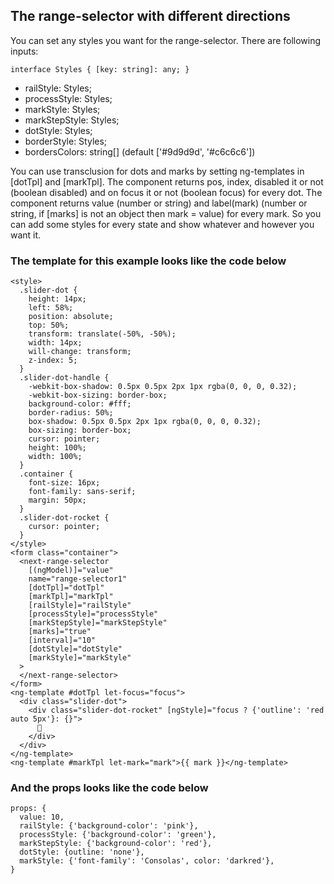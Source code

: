 ## The range-selector with different directions

You can set any styles you want for the range-selector. There are following inputs:

`interface Styles { [key: string]: any; }`

- railStyle: Styles;
- processStyle: Styles;
- markStyle: Styles;
- markStepStyle: Styles;
- dotStyle: Styles;
- borderStyle: Styles;
- bordersColors: string[] (default ['#9d9d9d', '#c6c6c6'])

You can use transclusion for dots and marks by setting ng-templates in [dotTpl] and [markTpl]. The component returns pos, index, disabled it or not (boolean disabled) and on focus it or not (boolean focus) for every dot. The component returns value (number or string) and label(mark) (number or string, if [marks] is not an object then mark = value) for every mark. So you can add some styles for every state and show whatever and however you want it.

### The template for this example looks like the code below

```
<style>
  .slider-dot {
    height: 14px;
    left: 58%;
    position: absolute;
    top: 50%;
    transform: translate(-50%, -50%);
    width: 14px;
    will-change: transform;
    z-index: 5;
  }
  .slider-dot-handle {
    -webkit-box-shadow: 0.5px 0.5px 2px 1px rgba(0, 0, 0, 0.32);
    -webkit-box-sizing: border-box;
    background-color: #fff;
    border-radius: 50%;
    box-shadow: 0.5px 0.5px 2px 1px rgba(0, 0, 0, 0.32);
    box-sizing: border-box;
    cursor: pointer;
    height: 100%;
    width: 100%;
  }
  .container {
    font-size: 16px;
    font-family: sans-serif;
    margin: 50px;
  }
  .slider-dot-rocket {
    cursor: pointer;
  }
</style>
<form class="container">
  <next-range-selector
    [(ngModel)]="value"
    name="range-selector1"
    [dotTpl]="dotTpl"
    [markTpl]="markTpl"
    [railStyle]="railStyle"
    [processStyle]="processStyle"
    [markStepStyle]="markStepStyle"
    [marks]="true"
    [interval]="10"
    [dotStyle]="dotStyle"
    [markStyle]="markStyle"
  >
  </next-range-selector>
</form>
<ng-template #dotTpl let-focus="focus">
  <div class="slider-dot">
    <div class="slider-dot-rocket" [ngStyle]="focus ? {'outline': 'red auto 5px'}: {}">
      🚀
    </div>
  </div>
</ng-template>
<ng-template #markTpl let-mark="mark">{{ mark }}</ng-template>
```

### And the props looks like the code below

```
props: {
  value: 10,
  railStyle: {'background-color': 'pink'},
  processStyle: {'background-color': 'green'},
  markStepStyle: {'background-color': 'red'},
  dotStyle: {outline: 'none'},
  markStyle: {'font-family': 'Consolas', color: 'darkred'},
}
```
